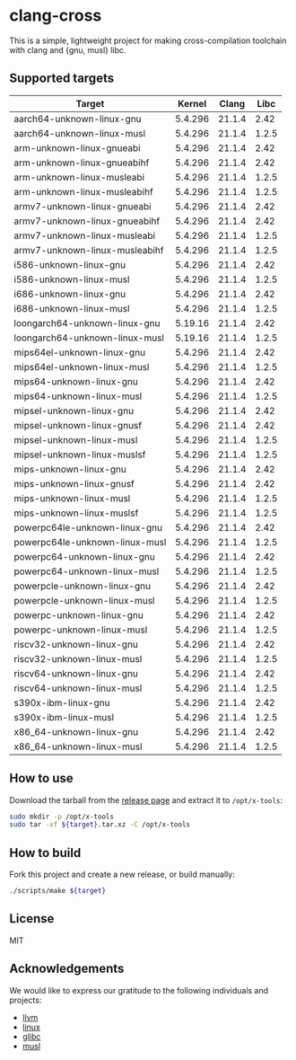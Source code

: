 # clang-cross

This is a simple, lightweight project for making cross-compilation toolchain with clang and {gnu, musl} libc.

## Supported targets

| Target                         | Kernel  | Clang  | Libc   |
|--------------------------------|---------|--------|--------|
| aarch64-unknown-linux-gnu      | 5.4.296 | 21.1.4 | 2.42   |
| aarch64-unknown-linux-musl     | 5.4.296 | 21.1.4 | 1.2.5  |
| arm-unknown-linux-gnueabi      | 5.4.296 | 21.1.4 | 2.42   |
| arm-unknown-linux-gnueabihf    | 5.4.296 | 21.1.4 | 2.42   |
| arm-unknown-linux-musleabi     | 5.4.296 | 21.1.4 | 1.2.5  |
| arm-unknown-linux-musleabihf   | 5.4.296 | 21.1.4 | 1.2.5  |
| armv7-unknown-linux-gnueabi    | 5.4.296 | 21.1.4 | 2.42   |
| armv7-unknown-linux-gnueabihf  | 5.4.296 | 21.1.4 | 2.42   |
| armv7-unknown-linux-musleabi   | 5.4.296 | 21.1.4 | 1.2.5  |
| armv7-unknown-linux-musleabihf | 5.4.296 | 21.1.4 | 1.2.5  |
| i586-unknown-linux-gnu         | 5.4.296 | 21.1.4 | 2.42   |
| i586-unknown-linux-musl        | 5.4.296 | 21.1.4 | 1.2.5  |
| i686-unknown-linux-gnu         | 5.4.296 | 21.1.4 | 2.42   |
| i686-unknown-linux-musl        | 5.4.296 | 21.1.4 | 1.2.5  |
| loongarch64-unknown-linux-gnu  | 5.19.16 | 21.1.4 | 2.42   |
| loongarch64-unknown-linux-musl | 5.19.16 | 21.1.4 | 1.2.5  |
| mips64el-unknown-linux-gnu     | 5.4.296 | 21.1.4 | 2.42   |
| mips64el-unknown-linux-musl    | 5.4.296 | 21.1.4 | 1.2.5  |
| mips64-unknown-linux-gnu       | 5.4.296 | 21.1.4 | 2.42   |
| mips64-unknown-linux-musl      | 5.4.296 | 21.1.4 | 1.2.5  |
| mipsel-unknown-linux-gnu       | 5.4.296 | 21.1.4 | 2.42   |
| mipsel-unknown-linux-gnusf     | 5.4.296 | 21.1.4 | 2.42   |
| mipsel-unknown-linux-musl      | 5.4.296 | 21.1.4 | 1.2.5  |
| mipsel-unknown-linux-muslsf    | 5.4.296 | 21.1.4 | 1.2.5  |
| mips-unknown-linux-gnu         | 5.4.296 | 21.1.4 | 2.42   |
| mips-unknown-linux-gnusf       | 5.4.296 | 21.1.4 | 2.42   |
| mips-unknown-linux-musl        | 5.4.296 | 21.1.4 | 1.2.5  |
| mips-unknown-linux-muslsf      | 5.4.296 | 21.1.4 | 1.2.5  |
| powerpc64le-unknown-linux-gnu  | 5.4.296 | 21.1.4 | 2.42   |
| powerpc64le-unknown-linux-musl | 5.4.296 | 21.1.4 | 1.2.5  |
| powerpc64-unknown-linux-gnu    | 5.4.296 | 21.1.4 | 2.42   |
| powerpc64-unknown-linux-musl   | 5.4.296 | 21.1.4 | 1.2.5  |
| powerpcle-unknown-linux-gnu    | 5.4.296 | 21.1.4 | 2.42   |
| powerpcle-unknown-linux-musl   | 5.4.296 | 21.1.4 | 1.2.5  |
| powerpc-unknown-linux-gnu      | 5.4.296 | 21.1.4 | 2.42   |
| powerpc-unknown-linux-musl     | 5.4.296 | 21.1.4 | 1.2.5  |
| riscv32-unknown-linux-gnu      | 5.4.296 | 21.1.4 | 2.42   |
| riscv32-unknown-linux-musl     | 5.4.296 | 21.1.4 | 1.2.5  |
| riscv64-unknown-linux-gnu      | 5.4.296 | 21.1.4 | 2.42   |
| riscv64-unknown-linux-musl     | 5.4.296 | 21.1.4 | 1.2.5  |
| s390x-ibm-linux-gnu            | 5.4.296 | 21.1.4 | 2.42   |
| s390x-ibm-linux-musl           | 5.4.296 | 21.1.4 | 1.2.5  |
| x86_64-unknown-linux-gnu       | 5.4.296 | 21.1.4 | 2.42   |
| x86_64-unknown-linux-musl      | 5.4.296 | 21.1.4 | 1.2.5  |

## How to use

Download the tarball from the [release page](https://github.com/cross-tools/clang-cross/releases) and extract it to `/opt/x-tools`:

```sh
sudo mkdir -p /opt/x-tools
sudo tar -xf ${target}.tar.xz -C /opt/x-tools
```

## How to build

Fork this project and create a new release, or build manually:

```sh
./scripts/make ${target}
```

## License

MIT

## Acknowledgements

We would like to express our gratitude to the following individuals and projects:

- [llvm](https://llvm.org)
- [linux](https://kernel.org)
- [glibc](https://www.gnu.org/software/libc)
- [musl](https://www.musl-libc.org)
